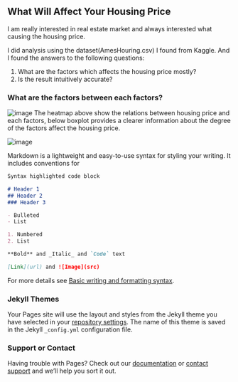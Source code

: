 ## What Will Affect Your Housing Price

I am really interested in real estate market and always interested what causing the housing price.

I did analysis using the dataset(AmesHouring.csv) I found from Kaggle. And I found the answers to the following questions:

1. What are the factors which affects the housing price mostly?
2. Is the result intuitively accurate?

### What are the factors between each factors?

![image](https://user-images.githubusercontent.com/109795677/180426545-187fabcc-b7e7-4039-9b12-433a132561ff.png)
The heatmap above show the relations between housing price and each factors, below boxplot provides a clearer information about the degree of the factors affect the housing price. 

![image](https://user-images.githubusercontent.com/109795677/180427232-72b57142-af3f-4a81-b73c-09356026a87c.png)

Markdown is a lightweight and easy-to-use syntax for styling your writing. It includes conventions for

```markdown
Syntax highlighted code block

# Header 1
## Header 2
### Header 3

- Bulleted
- List

1. Numbered
2. List

**Bold** and _Italic_ and `Code` text

[Link](url) and ![Image](src)
```

For more details see [Basic writing and formatting syntax](https://docs.github.com/en/github/writing-on-github/getting-started-with-writing-and-formatting-on-github/basic-writing-and-formatting-syntax).

### Jekyll Themes

Your Pages site will use the layout and styles from the Jekyll theme you have selected in your [repository settings](https://github.com/datascientistlyg/datascientistlyg.github.io/settings/pages). The name of this theme is saved in the Jekyll `_config.yml` configuration file.

### Support or Contact

Having trouble with Pages? Check out our [documentation](https://docs.github.com/categories/github-pages-basics/) or [contact support](https://support.github.com/contact) and we’ll help you sort it out.
